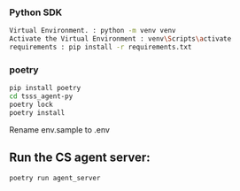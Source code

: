### Python SDK
```sh
Virtual Environment. : python -m venv venv
Activate the Virtual Environment : venv\Scripts\activate
requirements : pip install -r requirements.txt
```
### poetry
```sh
pip install poetry
cd tsss_agent-py
poetry lock
poetry install
```
Rename env.sample to .env

## Run the CS agent server:

```sh
poetry run agent_server
```